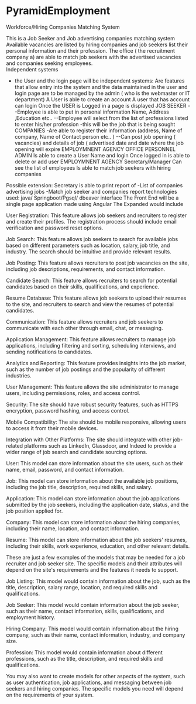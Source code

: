 # PyramidEmployment
Workforce/Hiring Companies Matching System 

This is a Job Seeker and Job advertising companies matching system 
Available vacancies are listed by hiring companies and job seekers list their personal information and their profession. The office ( the recruitment company a) are able to match job seekers with the advertised vacancies and companies seeking employees.  
Independent systems 
- the User and the login page will be independent systems: Are features that allow entry into the system and the data maintained in the user and login page are to be managed by the admin ( who is the webmaster or IT department) 
A User is able to create an account 
A user that has account can login 
Once the USER is Logged in a page is displayed 
JOB SEEKER
--Employee is able to put in personal information Name, Address ,Education etc..
--Employee will select from the list of professions listed to enter his/her profession -this will be the job that is being sought 
COMPANIES 
-Are able to register their information (address, Name of company, Name of Contact person etc.. ) 
--Can post job opening ( vacancies)  and details of job ( advertised date and date where  the job opening will expire
EMPLOYMNENT AGENCY OFFICE PERSONNEL 
ADMIN
Is able to create a User Name and login 
Once logged in is able to delete or add user 
EMPLOYMNENT AGENCY Secretary/Manager 
Can see the list of employees 
Is able to match job seekers with hiring companies  

Possible extension: Secretary is able to print report of 
-List of companies advertising jobs
-Match job seeker  and companies report
technologies used: java/ Springboot/Pgsql/ dbeaver interface
The Front End will be a single page application made using Angular
The Expanded would include

  

User Registration: This feature allows job seekers and recruiters to register and create their profiles. The registration process should include email verification and password reset options.

Job Search: This feature allows job seekers to search for available jobs based on different parameters such as location, salary, job title, and industry. The search should be intuitive and provide relevant results.

Job Posting: This feature allows recruiters to post job vacancies on the site, including job descriptions, requirements, and contact information.

Candidate Search: This feature allows recruiters to search for potential candidates based on their skills, qualifications, and experience.

Resume Database: This feature allows job seekers to upload their resumes to the site, and recruiters to search and view the resumes of potential candidates.

Communication: This feature allows recruiters and job seekers to communicate with each other through email, chat, or messaging.

Application Management: This feature allows recruiters to manage job applications, including filtering and sorting, scheduling interviews, and sending notifications to candidates.

Analytics and Reporting: This feature provides insights into the job market, such as the number of job postings and the popularity of different industries.

User Management: This feature allows the site administrator to manage users, including permissions, roles, and access control.

Security: The site should have robust security features, such as HTTPS encryption, password hashing, and access control.

Mobile Compatibility: The site should be mobile responsive, allowing users to access it from their mobile devices.

Integration with Other Platforms: The site should integrate with other job-related platforms such as LinkedIn, Glassdoor, and Indeed to provide a wider range of job search and candidate sourcing options.


User: This model can store information about the site users, such as their name, email, password, and contact information.

Job: This model can store information about the available job positions, including the job title, description, required skills, and salary.

Application: This model can store information about the job applications submitted by the job seekers, including the application date, status, and the job position applied for.

Company: This model can store information about the hiring companies, including their name, location, and contact information.

Resume: This model can store information about the job seekers' resumes, including their skills, work experience, education, and other relevant details.

These are just a few examples of the models that may be needed for a job recruiter and job seeker site. The specific models and their attributes will depend on the site's requirements and the features it needs to support.

Job Listing: This model would contain information about the job, such as the title, description, salary range, location, and required skills and qualifications.

Job Seeker: This model would contain information about the job seeker, such as their name, contact information, skills, qualifications, and employment history.

Hiring Company: This model would contain information about the hiring company, such as their name, contact information, industry, and company size.

Profession: This model would contain information about different professions, such as the title, description, and required skills and qualifications.

You may also want to create models for other aspects of the system, such as user authentication, job applications, and messaging between job seekers and hiring companies. The specific models you need will depend on the requirements of your system.




 
